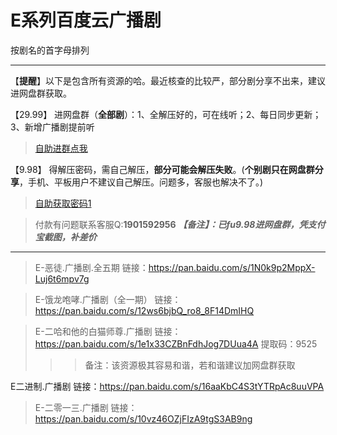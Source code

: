 <h1>E系列百度云广播剧</h1>
按剧名的首字母排列

-----

【**提醒**】以下是包含所有资源的哈。最近核查的比较严，部分剧分享不出来，建议进网盘群获取。

【29.99】 进网盘群（**全部剧**）：1、全解压好的，可在线听；2、每日同步更新；3、新增广播剧提前听
>[自助进群点我](http://pay.tupianmima.com/ma.html)

【9.98】 得解压密码，需自己解压，**部分可能会解压失败**。(**个别剧只在网盘群分享**，手机、平板用户不建议自己解压。问题多，客服也解决不了。)

>[自助获取密码1](http://pay.tupianmima.com/ma2.html)

>付款有问题联系客服Q:**1901592956**
***【备注】：已fu9.98进网盘群，凭支付宝截图，补差价***

------



>E-恶徒.广播剧.全五期
链接：https://pan.baidu.com/s/1N0k9p2MppX-Luj6t6mpv7g
 
>E-饿龙咆哮.广播剧（全一期）
链接：https://pan.baidu.com/s/12ws6bjbQ_ro8_8F14DmIHQ
 
>E-二哈和他的白猫师尊.广播剧
链接：https://pan.baidu.com/s/1e1x33CZBnFdhJog7DUua4A
提取码：9525 
>>>备注：该资源极其容易和谐，若和谐建议加网盘群获取
 
E二进制.广播剧
链接：https://pan.baidu.com/s/16aaKbC4S3tYTRpAc8uuVPA
 
>E-二零一三.广播剧
链接：https://pan.baidu.com/s/10vz46OZjFIzA9tgS3AB9ng



